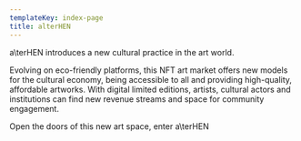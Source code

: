 ```yaml
---
templateKey: index-page
title: alterHEN
---
```

<span>a\ter<span>HEN</span></span> introduces a new cultural practice in the art world.

Evolving on eco-friendly platforms, this NFT art market offers new models for the cultural economy, being accessible to all and providing high-quality, affordable artworks. With digital limited editions, artists, cultural actors and institutions can find new revenue streams and space for community engagement.

Open the doors of this new art space, enter <span>a\ter<span>HEN</span></span>